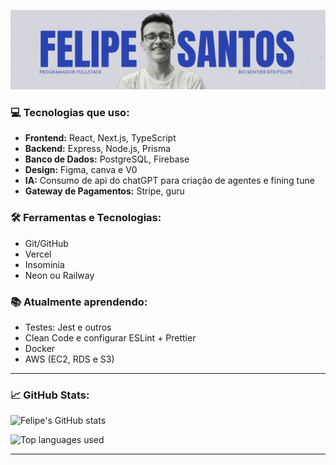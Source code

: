 ![Background](./Background.png)

### 💻 Tecnologias que uso:
- **Frontend:** React, Next.js, TypeScript
- **Backend:** Express, Node.js, Prisma
- **Banco de Dados:** PostgreSQL, Firebase
- **Design:** Figma, canva e V0
- **IA:** Consumo de api do chatGPT para criação de agentes e fining tune
- **Gateway de Pagamentos:**  Stripe, guru 

### 🛠️ Ferramentas e Tecnologias:
- Git/GitHub
- Vercel
- Insominia
- Neon ou Railway
  
### 📚 Atualmente aprendendo:
- Testes: Jest e outros
- Clean Code e configurar ESLint + Prettier
- Docker
- AWS (EC2, RDS e S3)
  
---

### 📈 GitHub Stats:

![Felipe's GitHub stats](https://github-readme-stats.vercel.app/api?username=Tiodevs&show_icons=true&hide_title=true&count_private=true&hide=prs&bg_color=0D1117&title_color=E8E8E8&text_color=E8E8E8&border_color=E8E8E8)

![Top languages used](https://github-readme-stats.vercel.app/api/top-langs/?username=Tiodevs&layout=compact&hide_title=true&card_width=300&bg_color=0D1117&title_color=E8E8E8&text_color=E8E8E8&border_color=E8E8E8)

---





